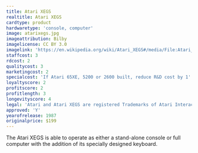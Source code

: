```yaml
---
title: Atari XEGS
realtitle: Atari XEGS
cardtype: product
hardwaretype: 'console, computer'
image: atarixegs.jpg
imageattribution: Bilby
imagelicense: CC BY 3.0
imagelink: 'https://en.wikipedia.org/wiki/Atari_XEGS#/media/File:Atari_XEGS.jpg'
staffcost: 3
rdcost: 2
qualitycost: 3
marketingcost: 2
specialcost: 'If Atari 65XE, 5200 or 2600 built, reduce R&D cost by 1'
loyaltyscore: 2
profitscore: 2
profitlength: 3
longevityscore: 4
legal: 'Atari and Atari XEGS are registered Trademarks of Atari Interactive, Inc.'
approved: 'Y'
yearofrelease: 1987
originalprice: $199
---
```


The Atari XEGS is able to operate as either a stand-alone console or full computer with the addition of its specially designed keyboard.
